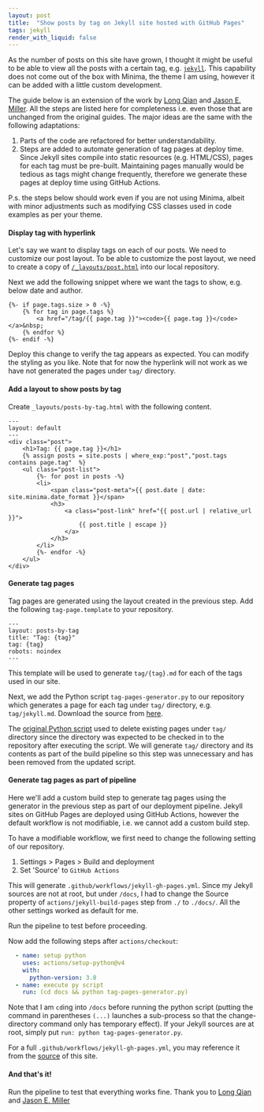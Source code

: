 ```yaml
---
layout: post
title:  "Show posts by tag on Jekyll site hosted with GitHub Pages"
tags: jekyll
render_with_liquid: false
---
```

As the number of posts on this site have grown,
I thought it might be useful to be able to view all
the posts with a certain tag, e.g. [`jekyll`](/tag/jekyll).
This capability does not come out of the box 
with Minima, the theme I am using,
however it can be added with a little custom development.

The guide below is an extension of the work by
[Long Qian](https://longqian.me/2017/02/09/github-jekyll-tag/) and
[Jason E. Miller](http://www.jasonemiller.org/2020/12/23/tagging-posts-in-jekyll-minima.html).
All the steps are listed here for completeness i.e.
even those that are unchanged from the original guides.
The major ideas are the same with the following adaptations:

1. Parts of the code are refactored for better understandability.
2. Steps are added to automate generation of tag pages at deploy time. Since Jekyll sites compile into static resources (e.g. HTML/CSS), pages for each tag must be pre-built. Maintaining pages manually would be tedious as tags might change frequently, therefore we generate these pages at deploy time using GitHub Actions.

P.s. the steps below should work
even if you are not using Minima, albeit with minor adjustments
such as modifying CSS classes used in code examples as per your theme.

#### Display tag with hyperlink

Let's say we want to display tags on each of our posts.
We need to customize our post layout.
To be able to customize the post layout,
we need to create a copy
of [`/_layouts/post.html`](https://github.com/jekyll/minima/blob/master/_layouts/post.html) into our local 
repository.

Next we add the following snippet where we want the tags to show,
e.g. below date and author.

```
{%- if page.tags.size > 0 -%}
    {% for tag in page.tags %}
        <a href="/tag/{{ page.tag }}"><code>{{ page.tag }}</code></a>&nbsp;
    {% endfor %}
{%- endif -%}
```

Deploy this change to verify the tag appears as expected.
You can modify the styling as you like.
Note that for now the hyperlink will not work as we have not generated
the pages under `tag/` directory.

#### Add a layout to show posts by tag

Create `_layouts/posts-by-tag.html` with the following content.

```
---
layout: default
---
<div class="post">
    <h1>Tag: {{ page.tag }}</h1>
    {% assign posts = site.posts | where_exp:"post","post.tags contains page.tag"  %}
    <ul class="post-list">
        {%- for post in posts -%}
        <li>
            <span class="post-meta">{{ post.date | date: site.minima.date_format }}</span>
            <h3>
                <a class="post-link" href="{{ post.url | relative_url }}">
                    {{ post.title | escape }}
                </a>
            </h3>
        </li>
        {%- endfor -%}
    </ul>
</div>
```

#### Generate tag pages

Tag pages are generated using the layout created in the previous step.
Add the following `tag-page.template` to your repository.

```
---
layout: posts-by-tag
title: "Tag: {tag}"
tag: {tag}
robots: noindex
---
```

This template will be used to generate `tag/{tag}.md`
for each of the tags used in our site.

Next, we add the Python script `tag-pages-generator.py` 
to our repository which generates
a page for each tag under `tag/` directory, e.g. `tag/jekyll.md`.
Download the source from [here](https://github.com/lamak-qaizar/lamak-qaizar.github.io/blob/master/docs/tag-pages-generator.py).

The [original Python script](https://github.com/qian256/qian256.github.io/blob/master/tag_generator.py)
used to delete existing pages under
`tag/` directory since the directory was expected
to be checked in to the repository after executing the script.
We will generate `tag/` directory and its contents
as part of the build pipeline so this step was unnecessary
and has been removed from the updated script.

#### Generate tag pages as part of pipeline

Here we'll add a custom build step to generate tag pages
using the generator in the previous step as part of our deployment pipeline.
Jekyll sites on GitHub Pages are deployed using GitHub Actions,
however the default workflow is not modifiable,
i.e. we cannot add a custom build step.

To have a modifiable workflow,
we first need to change the following setting of our repository.

1. Settings > Pages > Build and deployment
2. Set 'Source' to `GitHub Actions`

This will generate `.github/workflows/jekyll-gh-pages.yml`.
Since my Jekyll sources are not at root, but under `/docs`,
I had to change the Source property of `actions/jekyll-build-pages` step
from `./` to `./docs/`. All the other settings worked as default for me.

Run the pipeline to test before proceeding.

Now add the following steps after `actions/checkout`:

```yaml
  - name: setup python
    uses: actions/setup-python@v4
    with:
      python-version: 3.8
  - name: execute py script
    run: (cd docs && python tag-pages-generator.py)
```

Note that I am `cd`ing into `/docs` before running the python script
(putting the command in parentheses `(...)` launches a sub-process so that
the change-directory command only has temporary effect).
If your Jekyll sources are at root, simply put `run: python tag-pages-generator.py`.

For a full `.github/workflows/jekyll-gh-pages.yml`,
you may reference it from the 
[source](https://github.com/lamak-qaizar/lamak-qaizar.github.io/blob/master/.github/workflows/jekyll-gh-pages.yml)
of this site.

#### And that's it!

Run the pipeline to test that everything works fine.
Thank you to
[Long Qian](https://longqian.me/) and
[Jason E. Miller](http://www.jasonemiller.org/)


